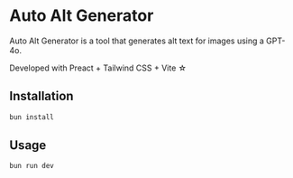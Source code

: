 # Auto Alt Generator

Auto Alt Generator is a tool that generates alt text for images using a GPT-4o.

Developed with Preact + Tailwind CSS + Vite ☆

## Installation

```bash
bun install
```

## Usage

```bash
bun run dev
```
